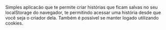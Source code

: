 Simples aplicacão que te permite criar histórias que ficam salvas no seu localStorage do navegador, te permitindo acessar uma história desde que você seja o criador dela. Também é possível se manter logado utilizando cookies.
